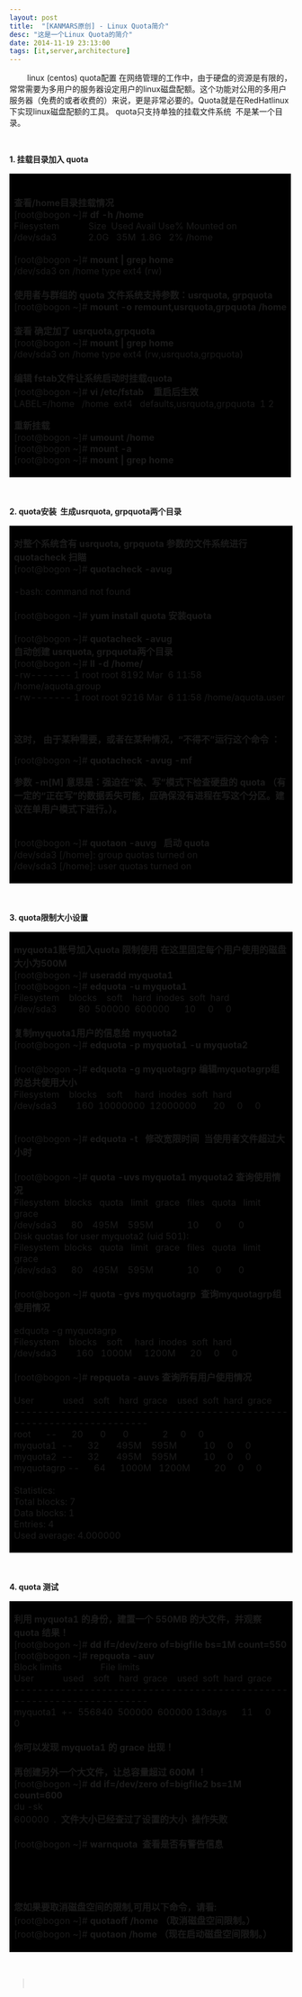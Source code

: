 ```yaml
---
layout: post
title:  "[KANMARS原创] - Linux Quota简介"
desc: "这是一个Linux Quota的简介"
date: 2014-11-19 23:13:00
tags: [it,server,architecture]
---
```

<p>          linux  (centos) quota配置  在网络管理的工作中，由于硬盘的资源是有限的，常常需要为多用户的服务器设定用户的linux磁盘配额。这个功能对公用的多用户服务器（免费的或者收费的）来说，更是非常必要的。Quota就是在RedHatlinux下实现linux磁盘配额的工具。  quota只支持单独的挂载文件系统  不是某一个目录。 </p>
<p> </p>
<p><strong>1. 挂载目录加入 quota </strong> <br />
</p>
<table border="0" width="653">
  <tbody>
    <tr>
      <td bgcolor="#000000"><p><br />
              <span class="STYLE1"><strong>查看/home目录挂载情况 </strong> <br />
        [root@bogon ~]# <strong>df -h /home </strong> <br />
        Filesystem            Size  Used Avail Use% Mounted on<br />
        /dev/sda3             2.0G   35M  1.8G   2% /home<br />
        <br />
        [root@bogon ~]# <strong>mount | grep home </strong> <br />
        /dev/sda3 on /home type ext4 (rw)<br />
        <br />
        <strong>使用者与群组的 quota 文件系统支持参数：usrquota, grpquota </strong> <br />
        [root@bogon ~]# <strong>mount -o remount,usrquota,grpquota /home </strong> <br />
        <br />
        <strong>查看 </strong> <strong> 确定加了  usrquota,grpquota </strong> <br />
        [root@bogon ~]# <strong>mount | grep home</strong> <br />
        /dev/sda3 on /home type ext4 (rw,usrquota,grpquota)<br />
        <br />
        <strong>编辑 fstab文件让系统启动时挂载quota</strong> <br />
        [root@bogon ~]# <strong>vi /etc/fstab    </strong> <strong> 重启后生效</strong> <br />
        LABEL=/home   /home  ext4   defaults,usrquota,grpquota  1 2 </span></p>
          <p class="STYLE1"><strong>重新挂载<br />
            </strong> [root@bogon ~]# <strong>umount /home<br />
            </strong> [root@bogon ~]# <strong>mount -a<br />
        </strong> [root@bogon ~]# <strong>mount | grep home </strong> </p></td>
    </tr>
  </tbody>
</table>
<p><br />
    <br />
  <strong>2. quota安装  </strong> <strong> 生成usrquota, grpquota两个目录 </strong> <br />
</p>
<table border="0" width="653">
  <tbody>
    <tr>
      <td bgcolor="#000000"><p><span class="STYLE1"><strong>对整个系统含有 usrquota, grpquota 参数的文件系统进行 quotacheck 扫瞄 </strong> <br />
        [root@bogon ~]# <strong>quotacheck -avug </strong> <br />
        <br />
        -bash: command not found<br />
        <br />
        [root@bogon ~]# <strong>yum install quota 安装quota </strong> <br />
        <br />
        [root@bogon ~]# <strong>quotacheck -avug</strong> <br />
        <strong>自动创建 usrquota, grpquota两个目录 </strong> <br />
        [root@bogon ~]# <strong>ll -d /home/ </strong> <br />
        -rw------- 1 root root 8192 Mar  6 11:58 /home/aquota.group<br />
        -rw------- 1 root root 9216 Mar  6 11:58 /home/aquota.user<br />
      </span></p>
          <p class="STYLE1"> </p>
        <p class="STYLE1"><strong>这时， 由于某种需要，或者在某种情况，“不得不”运行这个命令  ： </strong> </p>
        <p class="STYLE1">[root@bogon ~]# <strong>quotacheck -avug -mf </strong> </p>
        <p class="STYLE1"><strong>参数 -m[M] 意思是：强迫在“读、写”模式下检查硬盘的 quota  （有一定的“正在写”的数据丢失可能，应确保没有进程在写这个分区。建议在单用户模式下进行。）。 </strong> </p>
        <p class="STYLE1"><br />
          [root@bogon ~]# <strong>quotaon -auvg   </strong> <strong>启动 quota </strong> <br />
          /dev/sda3 [/home]: group quotas turned on<br />
      /dev/sda3 [/home]: user quotas turned on </p></td>
    </tr>
  </tbody>
</table>
<p><br />
    <br />
  <strong>3. quota限制大小设置 </strong> <br />
</p>
<table width="653" border="0" bordercolor="#000000" bgcolor="#000000">
  <tbody>
    <tr>
      <td bgcolor="#000000"><p><span class="STYLE1"><strong>myquota1账号加入quota 限制使用 在这里固定每个用户使用的磁盘大小为500M </strong> <br />
        [root@bogon ~]# <strong>useradd myquota1</strong> <br />
        [root@bogon ~]# <strong>edquota -u myquota1</strong> <br />
        Filesystem    blocks    soft    hard  inodes  soft  hard<br />
        /dev/sda3         80  500000  600000      10     0     0<br />
        <br />
        <strong>复制myquota1用户的信息给 myquota2 </strong> <br />
        [root@bogon ~]# <strong>edquota -p myquota1 -u myquota2</strong> <br />
        <br />
        [root@bogon ~]# <strong>edquota -g myquotagrp </strong> <strong>编辑myquotagrp组的总共使用大小 </strong> <br />
        Filesystem    blocks    soft     hard  inodes  soft  hard<br />
        /dev/sda3        160  10000000  12000000       20     0     0<br />
        <br />
      </span></p>
          <p><span class="STYLE1">[root@bogon ~]# <strong>edquota -t   </strong> <strong>修改宽限时间  当使用者文件超过大小时 </strong> <br />
          <br />
          [root@bogon ~]# <strong>quota -uvs myquota1 myquota2 </strong> <strong>查询使用情况 </strong> <br />
          Filesystem  blocks   quota   limit   grace   files   quota   limit   grace<br />
          /dev/sda3      80    495M    595M              10       0       0<br />
          Disk quotas for user myquota2 (uid 501):<br />
          Filesystem  blocks   quota   limit   grace   files   quota   limit   grace<br />
          /dev/sda3      80    495M    595M              10       0       0<br />
          <br />
          [root@bogon ~]# <strong>quota -gvs myquotagrp  </strong> <strong>查询myquotagrp组使用情况 </strong> <br />
          <br />
          edquota -g myquotagrp<br />
          Filesystem    blocks    soft     hard  inodes  soft  hard<br />
          /dev/sda3        160   1000M     1200M      20     0     0<br />
          <br />
          [root@bogon ~]# <strong>repquota -auvs </strong> <strong>查询所有用户使用情况 </strong> <br />
          <br />
          User            used    soft    hard  grace    used  soft  hard  grace<br />
          ----------------------------------------------------------------------<br />
          root      --      20       0       0              2     0     0<br />
          myquota1  --      32       495M    595M           10     0     0<br />
          myquota2  --      32       495M    595M           10     0     0<br />
          myquotagrp --      64      1000M   1200M          20     0     0<br />
          <br />
          Statistics:<br />
          Total blocks: 7<br />
          Data blocks: 1<br />
          Entries: 4<br />
          Used average: 4.000000</span><br />
        </p></td>
    </tr>
  </tbody>
</table>
<p><br />
    <br />
  <strong>4. quota </strong> <strong>测试 </strong> <br />
</p>
<table width="653" border="0" bordercolor="#000000" bgcolor="#000000">
  <tbody>
    <tr>
      <td bgcolor="#000000"><p><span class="STYLE1"><strong>利用 myquota1 的身份，建置一个 550MB 的大文件，并观察 quota 结果！ </strong> <br />
        [root@bogon ~]# <strong>dd if=/dev/zero of=bigfile bs=1M count=550 </strong> <br />
        [root@bogon ~]# <strong>repquota -auv </strong> <br />
        Block limits                File limits<br />
        User            used    soft    hard  grace    used  soft  hard  grace<br />
        ----------------------------------------------------------------------<br />
        myquota1  +-  556840  500000  600000 13days      11     0     0<br />
        <br />
        <strong>你可以发现 myquota1 的 grace 出现！ </strong> <br />
        <strong><br />
          再创建另外一个大文件，让总容量超过 600M ！ </strong> <br />
        [root@bogon ~]# <strong>dd if=/dev/zero of=bigfile2 bs=1M count=600</strong> <br />
        du -sk<br />
        600000  .  <strong>文件大小已经查过了设置的大小  操作失败 </strong> <br />
        <br />
        [root@bogon ~]# <strong>warnquota  </strong> <strong>查看是否有警告信息 </strong> </span></p>
          <p class="STYLE1"> </p>
        <p class="STYLE1"> </p>
        <p class="STYLE1"><strong>您如果要取消磁盘空间的限制,可用以下命令，请看:</strong> <br />
          [root@bogon ~]# <strong> quotaoff /home </strong> <strong>（取消磁盘空间限制。） </strong> <br />
      [root@bogon ~]# <strong>quotaon /home </strong> <strong>（现在启动磁盘空间限制。） </strong> </p></td>
    </tr>
  </tbody>
</table>
<p>&nbsp;</p>
<blockquote>&nbsp;</blockquote>
